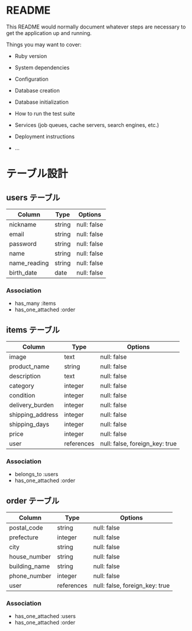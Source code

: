 # README

This README would normally document whatever steps are necessary to get the
application up and running.

Things you may want to cover:

* Ruby version

* System dependencies

* Configuration

* Database creation

* Database initialization

* How to run the test suite

* Services (job queues, cache servers, search engines, etc.)

* Deployment instructions

* ...
# テーブル設計

## users テーブル

| Column       | Type   | Options     |
| ------------ | ------ | ----------- |
| nickname     | string | null: false |
| email        | string | null: false |
| password     | string | null: false |
| name         | string | null: false |
| name_reading | string | null: false |
| birth_date   | date   | null: false |

### Association

- has_many :items
- has_one_attached :order

## items テーブル

| Column           | Type       | Options                        |
| ---------------- | ---------- | ------------------------------ |
| image            | text       | null: false                    |
| product_name     | string     | null: false                    |
| description      | text       | null: false                    |
| category         | integer    | null: false                    |
| condition        | integer    | null: false                    |
| delivery_burden  | integer    | null: false                    |
| shipping_address | integer    | null: false                    |
| shipping_days    | integer    | null: false                    |
| price            | integer    | null: false                    |
| user             | references | null: false, foreign_key: true |

### Association

- belongs_to :users
- has_one_attached :order


## order テーブル

| Column        | Type       | Options                        |
| ------------- | ---------- | ------------------------------ |
| postal_code   | string     | null: false                    |
| prefecture    | integer    | null: false                    |
| city          | string     | null: false                    |
| house_number  | string     | null: false                    |
| building_name | string     | null: false                    |
| phone_number  | integer    | null: false                    |
| user          | references | null: false, foreign_key: true |

### Association

- has_one_attached :users
- has_one_attached :order